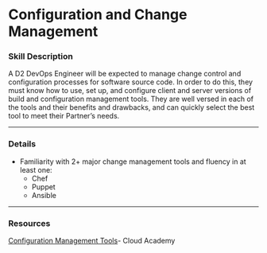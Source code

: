# Configuration and Change Management

### Skill Description
A D2 DevOps Engineer will be expected to manage change control and configuration processes for software source code. In order to do this, they must  know how to use, set up, and configure client and server versions of build and configuration management tools. They are well versed in each of the tools and their benefits and drawbacks, and can quickly select the best tool to meet their Partner’s needs.

---

### Details
- Familiarity with 2+ major change management tools and fluency in at least one: 
  - Chef
  - Puppet
  - Ansible
  
  
----

### Resources
[Configuration Management Tools](https://cloudacademy.com/learning-paths/configuration-management-tools-31/)- Cloud Academy
